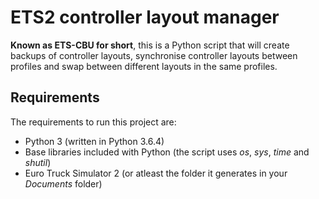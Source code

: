 # ETS2 controller layout manager
**Known as ETS-CBU for short**,
this is a Python script that will create backups of controller layouts, synchronise controller layouts between profiles and swap between different layouts in the same profiles.

## Requirements
The requirements to run this project are:
  * Python 3 (written in Python 3.6.4)
  * Base libraries included with Python (the script uses _os_, _sys_, _time_ and _shutil_)
  * Euro Truck Simulator 2 (or atleast the folder it generates in your _Documents_ folder)
